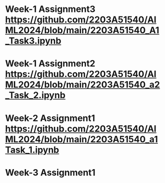 # Week-1 Assignment3 https://github.com/2203A51540/AIML2024/blob/main/2203A51540_A1_Task3.ipynb
# Week-1 Assignment2 https://github.com/2203A51540/AIML2024/blob/main/2203A51540_a2_Task_2.ipynb
# Week-2 Assignment1 https://github.com/2203A51540/AIML2024/blob/main/2203A51540_a1Task_1.ipynb
# Week-3 Assignment1 

